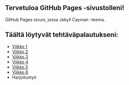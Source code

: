 ## Tervetuloa GitHub Pages -sivustolleni!
GitHub Pages sivuni, jossa Jekyll Cayman -teema.
## Täältä löytyvät tehtäväpalautukseni: 
- [Viikko 1](vko1.html)
- [Viikko 2](vko2.md)
- [Viikko 3](vko3/index.html)
- [Viikko 4](vko4/index.html)
- [Viikko 5](vko5/index.html)
- [Viikko 6](vko5/Api.html)
- Harjoitustyö
